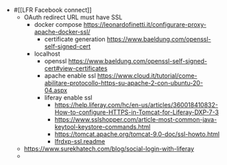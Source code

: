 - #[[LFR Facebook connect]]
	- OAuth redirect URL must have SSL
		- docker compose https://leonardofinetti.it/configurare-proxy-apache-docker-ssl/
			- certificate generation https://www.baeldung.com/openssl-self-signed-cert
		- localhost
			- openssl https://www.baeldung.com/openssl-self-signed-cert#view-certificates
			- apache enable ssl https://www.cloud.it/tutorial/come-abilitare-protocollo-https-su-apache-2-con-ubuntu-20-04.aspx
			- liferay enable ssl
				- https://help.liferay.com/hc/en-us/articles/360018410832-How-to-configure-HTTPS-in-Tomcat-for-Liferay-DXP-7-3
				- https://www.sslshopper.com/article-most-common-java-keytool-keystore-commands.html
				- https://tomcat.apache.org/tomcat-9.0-doc/ssl-howto.html
				- [lfrdxp-ssl.readme](file:///home/lena/Works/DXPTraining/Logseq/docs/lfrdxp-ssl.readme)
	- https://www.surekhatech.com/blog/social-login-with-liferay
	-